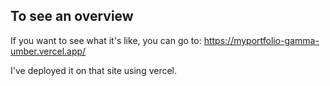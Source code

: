 ## To see an overview

If you want to see what it's like, you can go to:
https://myportfolio-gamma-umber.vercel.app/

I've deployed it on that site using vercel.
